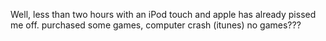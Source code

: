 <!--
id: 287920391
link: http://kevinisom.info/post/287920391/well-less-than-two-hours-with-an-ipod-touch-and
slug: well-less-than-two-hours-with-an-ipod-touch-and
date: Fri Dec 18 2009 10:25:51 GMT+1300 (NZDT)
raw: {"blog_name":"kevinisom","id":287920391,"post_url":"http://kevinisom.info/post/287920391/well-less-than-two-hours-with-an-ipod-touch-and","slug":"well-less-than-two-hours-with-an-ipod-touch-and","type":"text","date":"2009-12-17 21:25:51 GMT","timestamp":1261085151,"state":"published","format":"html","reblog_key":"XUXtQznm","tags":[],"short_url":"http://tmblr.co/Zw68YyHAL47","highlighted":[],"feed_item":"http://twitter.com/kev_nz/statuses/6774009005","from_feed_id":"650289","note_count":0,"title":null,"body":"<p>Well, less than two hours with an iPod touch and apple has already pissed me off. purchased some games, computer crash (itunes) no games???</p>"}
publish: 2009-12-018
tags: 
title: null
-->


Well, less than two hours with an iPod touch and apple has already
pissed me off. purchased some games, computer crash (itunes) no games???


